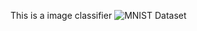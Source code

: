 This is a image classifier
![MNIST Dataset](https://upload.wikimedia.org/wikipedia/commons/2/27/MnistExamples.png)

